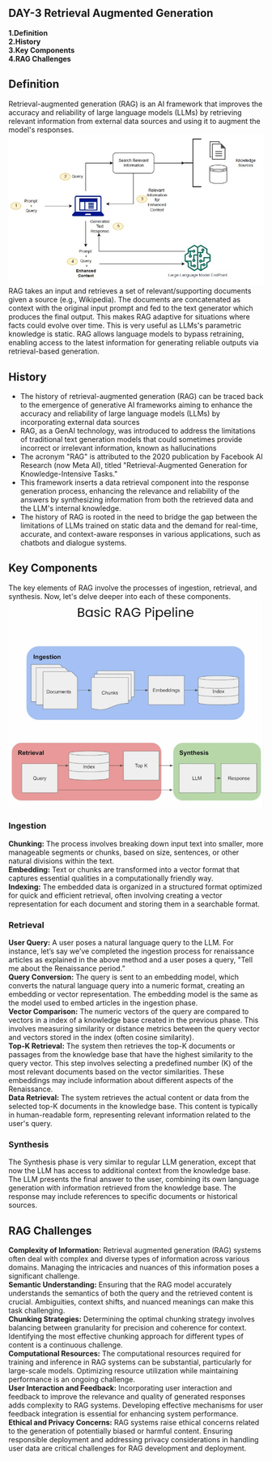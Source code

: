 ## **DAY-3 Retrieval Augmented Generation**

**1.Definition**\
**2.History**\
**3.Key Components**\
**4.RAG Challenges**

## **Definition**
Retrieval-augmented generation (RAG) is an AI framework that improves the accuracy and reliability of large language models (LLMs) by retrieving relevant information from external data sources and using it to augment the model's responses.
![alt text](assests/RAG.jpg)
RAG takes an input and retrieves a set of relevant/supporting documents given a source (e.g., Wikipedia). The documents are concatenated as context with the original input prompt and fed to the text generator which produces the final output. This makes RAG adaptive for situations where facts could evolve over time. This is very useful as LLMs's parametric knowledge is static. RAG allows language models to bypass retraining, enabling access to the latest information for generating reliable outputs via retrieval-based generation.

## **History**
* The history of retrieval-augmented generation (RAG) can be traced back to the emergence of generative AI frameworks aiming to enhance the accuracy and reliability of large language models (LLMs) by incorporating external data sources
* RAG, as a GenAI technology, was introduced to address the limitations of traditional text generation models that could sometimes provide incorrect or irrelevant information, known as hallucinations
* The acronym "RAG" is attributed to the 2020 publication by Facebook AI Research (now Meta AI), titled "Retrieval-Augmented Generation for Knowledge-Intensive Tasks." 
* This framework inserts a data retrieval component into the response generation process, enhancing the relevance and reliability of the answers by synthesizing information from both the retrieved data and the LLM's internal knowledge.
* The history of RAG is rooted in the need to bridge the gap between the limitations of LLMs trained on static data and the demand for real-time, accurate, and context-aware responses in various applications, such as chatbots and dialogue systems.

## **Key Components**
The key elements of RAG involve the processes of ingestion, retrieval, and synthesis. Now, let's delve deeper into each of these components.
![alt text](assests/key%20elements.webp)

### **Ingestion**
**Chunking:**
The process involves breaking down input text into smaller, more manageable segments or chunks, based on size, sentences, or other natural divisions within the text.\
**Embedding:**
Text or chunks are transformed into a vector format that captures essential qualities in a computationally friendly way.\
**Indexing:**
The embedded data is organized in a structured format optimized for quick and efficient retrieval, often involving creating a vector representation for each document and storing them in a searchable format.

### **Retrieval**
**User Query:** A user poses a natural language query to the LLM. For instance, let’s say we’ve completed the ingestion process for renaissance articles as explained in the above method and a user poses a query, "Tell me about the Renaissance period.”\
**Query Conversion:** The query is sent to an embedding model, which converts the natural language query into a numeric format, creating an embedding or vector representation. The embedding model is the same as the model used to embed articles in the ingestion phase.\
**Vector Comparison:** The numeric vectors of the query are compared to vectors in a index of a knowledge base created in the previous phase. This involves measuring similarity or distance metrics between the query vector and vectors stored in the index (often cosine similarity).\
**Top-K Retrieval:** The system then retrieves the top-K documents or passages from the knowledge base that have the highest similarity to the query vector. This step involves selecting a predefined number (K) of the most relevant documents based on the vector similarities. These embeddings may include information about different aspects of the Renaissance.\
**Data Retrieval:** The system retrieves the actual content or data from the selected top-K documents in the knowledge base. This content is typically in human-readable form, representing relevant information related to the user's query.

### **Synthesis**
The Synthesis phase is very similar to regular LLM generation, except that now the LLM has access to additional context from the knowledge base. The LLM presents the final answer to the user, combining its own language generation with information retrieved from the knowledge base. The response may include references to specific documents or historical sources.

## **RAG Challenges**
**Complexity of Information:**
Retrieval augmented generation (RAG) systems often deal with complex and diverse types of information across various domains. Managing the intricacies and nuances of this information poses a significant challenge.\
**Semantic Understanding:**
Ensuring that the RAG model accurately understands the semantics of both the query and the retrieved content is crucial. Ambiguities, context shifts, and nuanced meanings can make this task challenging.\
**Chunking Strategies:**
Determining the optimal chunking strategy involves balancing between granularity for precision and coherence for context. Identifying the most effective chunking approach for different types of content is a continuous challenge.\
**Computational Resources:**
The computational resources required for training and inference in RAG systems can be substantial, particularly for large-scale models. Optimizing resource utilization while maintaining performance is an ongoing challenge.\
**User Interaction and Feedback:**
Incorporating user interaction and feedback to improve the relevance and quality of generated responses adds complexity to RAG systems. Developing effective mechanisms for user feedback integration is essential for enhancing system performance.\
**Ethical and Privacy Concerns:**
RAG systems raise ethical concerns related to the generation of potentially biased or harmful content. Ensuring responsible deployment and addressing privacy considerations in handling user data are critical challenges for RAG development and deployment.
